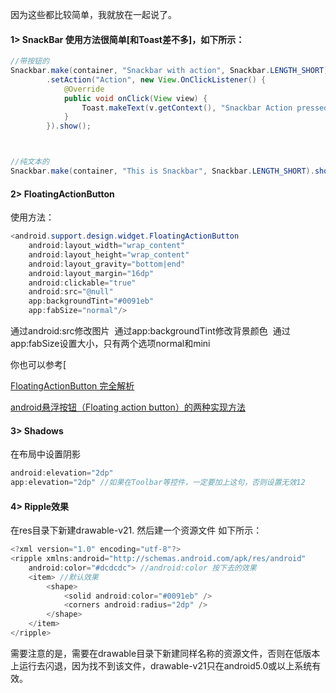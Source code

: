 因为这些都比较简单，我就放在一起说了。

#### 1> SnackBar 使用方法很简单[和Toast差不多]，如下所示：

```java
//带按钮的
Snackbar.make(container, "Snackbar with action", Snackbar.LENGTH_SHORT)
        .setAction("Action", new View.OnClickListener() {
            @Override
            public void onClick(View view) {
                Toast.makeText(v.getContext(), "Snackbar Action pressed",Toast.LENGTH_SHORT).show();
            }
        }).show();



//纯文本的
Snackbar.make(container, "This is Snackbar", Snackbar.LENGTH_SHORT).show();
```

#### 2> FloatingActionButton

使用方法：

```java
<android.support.design.widget.FloatingActionButton
    android:layout_width="wrap_content"
    android:layout_height="wrap_content"
    android:layout_gravity="bottom|end"
    android:layout_margin="16dp"
    android:clickable="true"
    android:src="@null"
    app:backgroundTint="#0091eb"
    app:fabSize="normal"/>
```

通过android:src修改图片 
通过app:backgroundTint修改背景颜色 
通过app:fabSize设置大小，只有两个选项normal和mini

你也可以参考[

[FloatingActionButton 完全解析](http://blog.csdn.net/lmj623565791/article/details/46678867)

[android悬浮按钮（Floating action button）的两种实现方法](http://www.jcodecraeer.com/a/anzhuokaifa/androidkaifa/2014/1028/1857.html)

#### 3> Shadows

在布局中设置阴影

```java
android:elevation="2dp"
app:elevation="2dp" //如果在Toolbar等控件，一定要加上这句，否则设置无效12
```

#### 4> Ripple效果

在res目录下新建drawable-v21. 然后建一个资源文件 如下所示：

```java
<?xml version="1.0" encoding="utf-8"?>
<ripple xmlns:android="http://schemas.android.com/apk/res/android"
    android:color="#dcdcdc"> //android:color 按下去的效果
    <item> //默认效果
        <shape>
            <solid android:color="#0091eb" />
            <corners android:radius="2dp" />
        </shape>
    </item>
</ripple>
```

需要注意的是，需要在drawable目录下新建同样名称的资源文件，否则在低版本上运行去闪退，因为找不到该文件，drawable-v21只在android5.0或以上系统有效。